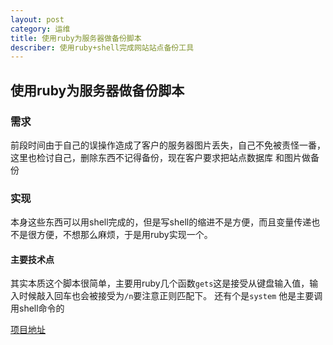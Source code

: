 ```yaml
---
layout: post
category: 运维
title: 使用ruby为服务器做备份脚本
describer: 使用ruby+shell完成网站站点备份工具
---
```


## 使用ruby为服务器做备份脚本

### 需求

前段时间由于自己的误操作造成了客户的服务器图片丢失，自己不免被责怪一番，这里也检讨自己，删除东西不记得备份，现在客户要求把站点数据库
和图片做备份

### 实现

本身这些东西可以用shell完成的，但是写shell的缩进不是方便，而且变量传递也不是很方便，不想那么麻烦，于是用ruby实现一个。

#### 主要技术点

其实本质这个脚本很简单，主要用ruby几个函数`gets`这是接受从键盘输入值，输入时候敲入回车也会被接受为`/n`要注意正则匹配下。
还有个是`system` 他是主要调用shell命令的

[项目地址](https://github.com/jacksongblack/shell/blob/master/backup/backupShell.rb)

